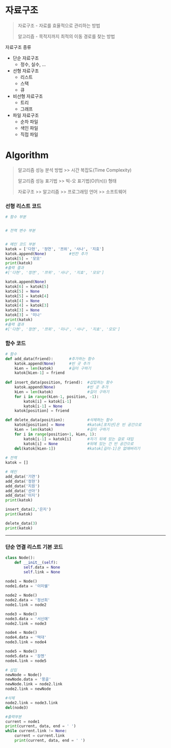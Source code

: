 # 자료구조

> 자료구조 - 자료를 효율적으로 관리하는 방법
>
> 알고리즘 - 목적지까지 최적의 이동 경로를 찾는 방법



자료구조 종류

- 단순 자료구조
  - 정수, 실수, ...
- 선형 자료구조
  - 리스트
  - 스택
  - 큐
- 비선형 자료구조
  - 트리
  - 그래프
- 파일 자료구조
  - 순차 파일
  - 색인 파일
  - 직접 파일



# Algorithm

> 알고리즘 성능 분석 방법 >> 시간 복잡도(Time Complexity)
>
> 알고리즘 성능 표기법 >> 빅-오 표기법(O(f(n))) 형태
>
> 자료구조 >> 알고리즘 >> 프로그래밍 언어 >> 소프트웨어



### 선형 리스트 코드

```python
# 함수 부분


# 전역 변수 부분


# 메인 코드 부분
katok = ['다현', '정연', '쯔위', '사나', '지효']
katok.append(None)			#빈칸 추가
katok[5] = '모모'
print(katok)
#출력 결과
#['다현', '정연', '쯔위', '사나', '지효', '모모']

katok.append(None)
katok[6] = katok[5]
katok[5] = None
katok[5] = katok[4]
katok[4] = None
katok[4] = katok[3]
katok[3] = None
katok[3] = '미나'
print(katok)
#출력 결과
#['다현', '정연', '쯔위', '미나', '사나', '지효', '모모']
```



### 함수 코드

```python
# 함수
def add_data(friend):		#추가하는 함수
    katok.append(None)		#빈 곳 추가
    kLen = len(katok)		#길이 구하기
    katok[kLen-1] = friend	
    
def insert_data(position, friend):	#삽입하는 함수
    katok.append(None)				#빈 곳 추가
    kLen = len(katok)				#길이 구하기
    for i in range(kLen-1, position, -1):
        katok[i] = katok[i-1]
        katok[i-1] = None
    katok[position] = friend

def delete_data(position):			#삭제하는 함수
    katok[position] = None			#katok[포지션]은 빈 공간으로
    kLen = len(katok)				#길이 구하기
    for i in range(position+1, kLen, 1):	
        katok[i-1] = katok[i]		#자기 뒤에 있는 걸로 대입
        katok[i] = None				#뒤에 있는 건 빈 공간으로
    del(katok[kLen-1])				#katok[길이-1]은 없애버리기
    
# 전역
katok = []

# 메인
add_data('기연')
add_data('정현')
add_data('지원')
add_data('선아')
add_data('이지')
print(katok)

insert_data(2,'은지')
print(katok)

delete_data(3)
print(katok)
```

---

### 단순 연결 리스트 기본 코드

```python
class Node():
    def __init__(self):
        self.data = None
        self.link = None
        
node1 = Node()
node1.data = '이미쉘'

node2 = Node()
node2.data = '정선희'
node1.link = node2

node3 = Node()
node3.data = '서신애'
node2.link = node3

node4 = Node()
node4.data = '떡대'
node3.link = node4

node5 = Node()
node5.data = '장첸'
node4.link = node5

# 삽입
newNode = Node()
newNode.data = '몽골'
newNode.link = node2.link
node2.link = newNode

#삭제
node2.link = node3.link
del(node3)

#출력부분
current = node1
print(current, data, end = ' ')
while current.link != None:
    current = current.link
    print(current, data, end = ' ')
```

